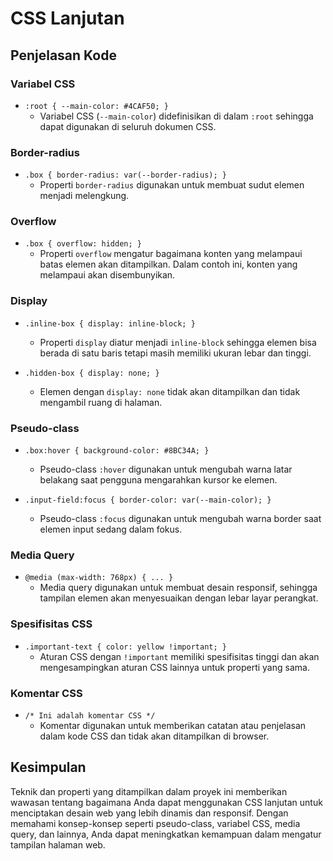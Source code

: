 # CSS Lanjutan

## Penjelasan Kode

### Variabel CSS

- `:root { --main-color: #4CAF50; }`
  - Variabel CSS (`--main-color`) didefinisikan di dalam `:root` sehingga dapat digunakan di seluruh dokumen CSS.

### Border-radius

- `.box { border-radius: var(--border-radius); }`
  - Properti `border-radius` digunakan untuk membuat sudut elemen menjadi melengkung.

### Overflow

- `.box { overflow: hidden; }`
  - Properti `overflow` mengatur bagaimana konten yang melampaui batas elemen akan ditampilkan. Dalam contoh ini, konten yang melampaui akan disembunyikan.

### Display

- `.inline-box { display: inline-block; }`

  - Properti `display` diatur menjadi `inline-block` sehingga elemen bisa berada di satu baris tetapi masih memiliki ukuran lebar dan tinggi.

- `.hidden-box { display: none; }`
  - Elemen dengan `display: none` tidak akan ditampilkan dan tidak mengambil ruang di halaman.

### Pseudo-class

- `.box:hover { background-color: #8BC34A; }`

  - Pseudo-class `:hover` digunakan untuk mengubah warna latar belakang saat pengguna mengarahkan kursor ke elemen.

- `.input-field:focus { border-color: var(--main-color); }`
  - Pseudo-class `:focus` digunakan untuk mengubah warna border saat elemen input sedang dalam fokus.

### Media Query

- `@media (max-width: 768px) { ... }`
  - Media query digunakan untuk membuat desain responsif, sehingga tampilan elemen akan menyesuaikan dengan lebar layar perangkat.

### Spesifisitas CSS

- `.important-text { color: yellow !important; }`
  - Aturan CSS dengan `!important` memiliki spesifisitas tinggi dan akan mengesampingkan aturan CSS lainnya untuk properti yang sama.

### Komentar CSS

- `/* Ini adalah komentar CSS */`
  - Komentar digunakan untuk memberikan catatan atau penjelasan dalam kode CSS dan tidak akan ditampilkan di browser.

## Kesimpulan

Teknik dan properti yang ditampilkan dalam proyek ini memberikan wawasan tentang bagaimana Anda dapat menggunakan CSS lanjutan untuk menciptakan desain web yang lebih dinamis dan responsif. Dengan memahami konsep-konsep seperti pseudo-class, variabel CSS, media query, dan lainnya, Anda dapat meningkatkan kemampuan dalam mengatur tampilan halaman web.
